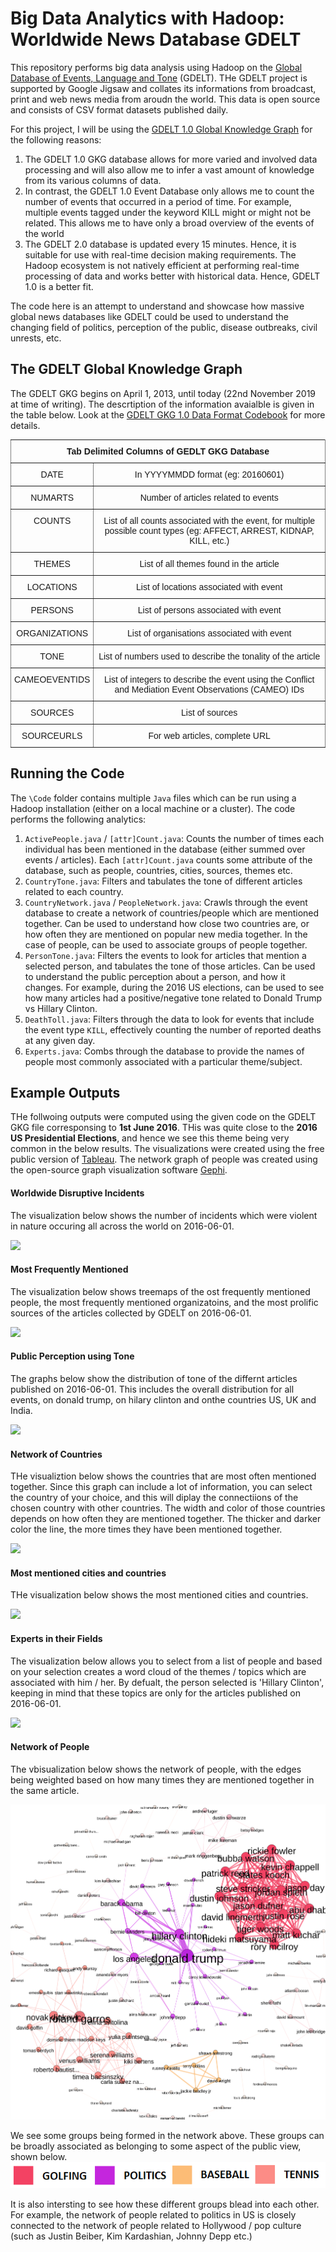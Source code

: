 # Big Data Analytics with Hadoop: Worldwide News Database GDELT
This repository performs big data analysis using Hadoop on the [Global Database of Events, Language and Tone](https://www.gdeltproject.org/) (GDELT). THe GDELT project is supported by Google Jigsaw and collates its informations from broadcast, print and web news media from aroudn the world. This data is open source and consists of CSV format datasets published daily.

For this project, I will be using the [GDELT 1.0 Global Knowledge Graph](http://data.gdeltproject.org/gkg/index.html) for the following reasons:
1.	The GDELT 1.0 GKG database allows for more varied and involved data processing and will also allow me to infer a vast amount of knowledge from its various columns of data.
2.	In contrast, the GDELT 1.0 Event Database only allows me to count the number of events that occurred in a period of time. For example, multiple events tagged under the keyword KILL might or might not be related. This allows me to have only a broad overview of the events of the world
3.	The GDELT 2.0 database is updated every 15 minutes. Hence, it is suitable for use with real-time decision making requirements. The Hadoop ecosystem is not natively efficient at performing real-time processing of data and works better with historical data. Hence, GDELT 1.0 is a better fit.

The code here is an attempt to understand and showcase how massive global news databases like GDELT could be used to understand the changing field of politics, perception of the public, disease outbreaks, civil unrests, etc.

## The GDELT Global Knowledge Graph
The GDELT GKG begins on April 1, 2013, until today (22nd November 2019 at time of writing). The descrtiption of the information avaialble is given in the table below. Look at the [GDELT GKG 1.0 Data Format Codebook](http://data.gdeltproject.org/documentation/GDELT-Global_Knowledge_Graph_Codebook.pdf) for more details.
<style type="text/css">
.tg  {border-collapse:collapse;border-spacing:0;}
.tg td{font-family:Arial, sans-serif;font-size:14px;padding:10px 5px;border-style:solid;border-width:1px;overflow:hidden;word-break:normal;border-color:black;}
.tg th{font-family:Arial, sans-serif;font-size:14px;font-weight:normal;padding:10px 5px;border-style:solid;border-width:1px;overflow:hidden;word-break:normal;border-color:black;}
.tg .tg-c3ow{border-color:inherit;text-align:center;vertical-align:top}
</style>
<table class="tg">
  <tr>
    <th class="tg-c3ow" colspan="2"><span style="font-weight:bold">Tab Delimited Columns of GEDLT GKG Database</span></th>
  </tr>
  <tr>
    <td class="tg-c3ow">DATE</td>
    <td class="tg-c3ow">In YYYYMMDD format (eg: 20160601)</td>
  </tr>
  <tr>
    <td class="tg-c3ow">NUMARTS</td>
    <td class="tg-c3ow">Number of articles related to events</td>
  </tr>
  <tr>
    <td class="tg-c3ow">COUNTS</td>
    <td class="tg-c3ow">List of all counts associated with the event, for multiple possible count types (eg: AFFECT, ARREST, KIDNAP, KILL, etc.)</td>
  </tr>
  <tr>
    <td class="tg-c3ow">THEMES</td>
    <td class="tg-c3ow">List of all themes found in the article</td>
  </tr>
  <tr>
    <td class="tg-c3ow">LOCATIONS</td>
    <td class="tg-c3ow">List of locations associated with event</td>
  </tr>
  <tr>
    <td class="tg-c3ow">PERSONS</td>
    <td class="tg-c3ow">List of persons associated with event</td>
  </tr>
  <tr>
    <td class="tg-c3ow">ORGANIZATIONS</td>
    <td class="tg-c3ow">List of organisations associated with event</td>
  </tr>
  <tr>
    <td class="tg-c3ow">TONE</td>
    <td class="tg-c3ow">List of numbers used to describe the tonality of the article</td>
  </tr>
  <tr>
    <td class="tg-c3ow">CAMEOEVENTIDS</td>
    <td class="tg-c3ow">List of integers to describe the event using the Conflict and Mediation Event Observations (CAMEO) IDs</td>
  </tr>
  <tr>
    <td class="tg-c3ow">SOURCES</td>
    <td class="tg-c3ow">List of sources</td>
  </tr>
  <tr>
    <td class="tg-c3ow">SOURCEURLS</td>
    <td class="tg-c3ow">For web articles, complete URL</td>
  </tr>
</table>

## Running the Code
The `\Code` folder contains multiple `Java` files which can be run using a Hadoop installation (either on a local machine or a cluster). The code performs the following analytics:
1. `ActivePeople.java` / `[attr]Count.java`: Counts the number of times each individual has been mentioned in the database (either summed over events / articles). Each `[attr]Count.java` counts some attribute of the database, such as people, countries, cities, sources, themes etc.
2. `CountryTone.java`: Filters and tabulates the tone of different articles related to each country.
3. `CountryNetwork.java` / `PeopleNetwork.java`: Crawls through the event database to create a network of countries/people which are mentioned together. Can be used to understand how close two countries are, or how often they are mentioned on popular new media together. In the case of people, can be used to associate groups of people together.
4. `PersonTone.java`: Filters the events to look for articles that mention a selected person, and tabulates the tone of those articles. Can be used to understand the public perception about a person, and how it changes. For example, during the 2016 US elections, can be used to see how many articles had a positive/negative tone related to Donald Trump vs Hillary Clinton.
5. `DeathToll.java`: Filters through the data to look for events that include the event type `KILL`, effectively counting the number of reported deaths at any given day.
6. `Experts.java`: Combs through the database to provide the names of people most commonly associated with a particular theme/subject.

## Example Outputs
THe follwoing outputs were computed using the given code on the GDELT GKG file corresponsing to **1st June 2016**. THis was quite close to the **2016 US Presidential Elections**, and hence we see this theme being very common in the below results. The visualizations were created using the free public version of [Tableau](https://www.tableau.com/). The network graph of people was created using the open-source graph visualization software [Gephi](https://gephi.org/).

#### Worldwide Disruptive Incidents
The visualization below shows the number of incidents which were violent in nature occuring all across the world on 2016-06-01.
<div class='tableauPlaceholder' id='viz1574415050984' style='position: relative'><noscript><a href='#'><img alt=' ' src='https:&#47;&#47;public.tableau.com&#47;static&#47;images&#47;gs&#47;gsdah547631g3y5sfet1qa54_15742305449410&#47;Incidents&#47;1_rss.png' style='border: none' /></a></noscript><object class='tableauViz'  style='display:none;'><param name='host_url' value='https%3A%2F%2Fpublic.tableau.com%2F' /> <param name='embed_code_version' value='3' /> <param name='site_root' value='' /><param name='name' value='gsdah547631g3y5sfet1qa54_15742305449410&#47;Incidents' /><param name='tabs' value='no' /><param name='toolbar' value='yes' /><param name='static_image' value='https:&#47;&#47;public.tableau.com&#47;static&#47;images&#47;gs&#47;gsdah547631g3y5sfet1qa54_15742305449410&#47;Incidents&#47;1.png' /> <param name='animate_transition' value='yes' /><param name='display_static_image' value='yes' /><param name='display_spinner' value='yes' /><param name='display_overlay' value='yes' /><param name='display_count' value='yes' /><param name='filter' value='publish=yes' /></object></div>                <script type='text/javascript'>                    var divElement = document.getElementById('viz1574415050984');                    var vizElement = divElement.getElementsByTagName('object')[0];                    vizElement.style.width='100%';vizElement.style.height=(divElement.offsetWidth*0.75)+'px';                    var scriptElement = document.createElement('script');                    scriptElement.src = 'https://public.tableau.com/javascripts/api/viz_v1.js';                    vizElement.parentNode.insertBefore(scriptElement, vizElement);                </script>

#### Most Frequently Mentioned
The visualization below shows treemaps of the ost frequently mentioned people, the most frequently mentioned organizatoins, and the most prolific sources of the articles collected by GDELT on 2016-06-01.
<div class='tableauPlaceholder' id='viz1574415491398' style='position: relative'><noscript><a href='#'><img alt=' ' src='https:&#47;&#47;public.tableau.com&#47;static&#47;images&#47;gs&#47;gsdah547631g3y5sfet1qa54_15742305449410&#47;Treemaps&#47;1_rss.png' style='border: none' /></a></noscript><object class='tableauViz'  style='display:none;'><param name='host_url' value='https%3A%2F%2Fpublic.tableau.com%2F' /> <param name='embed_code_version' value='3' /> <param name='site_root' value='' /><param name='name' value='gsdah547631g3y5sfet1qa54_15742305449410&#47;Treemaps' /><param name='tabs' value='no' /><param name='toolbar' value='yes' /><param name='static_image' value='https:&#47;&#47;public.tableau.com&#47;static&#47;images&#47;gs&#47;gsdah547631g3y5sfet1qa54_15742305449410&#47;Treemaps&#47;1.png' /> <param name='animate_transition' value='yes' /><param name='display_static_image' value='yes' /><param name='display_spinner' value='yes' /><param name='display_overlay' value='yes' /><param name='display_count' value='yes' /><param name='filter' value='publish=yes' /></object></div>                <script type='text/javascript'>                    var divElement = document.getElementById('viz1574415491398');                    var vizElement = divElement.getElementsByTagName('object')[0];                    if ( divElement.offsetWidth > 800 ) { vizElement.style.width='100%';vizElement.style.height=(divElement.offsetWidth*0.75)+'px';} else if ( divElement.offsetWidth > 500 ) { vizElement.style.width='100%';vizElement.style.height=(divElement.offsetWidth*0.75)+'px';} else { vizElement.style.width='100%';vizElement.style.height='1127px';}                     var scriptElement = document.createElement('script');                    scriptElement.src = 'https://public.tableau.com/javascripts/api/viz_v1.js';                    vizElement.parentNode.insertBefore(scriptElement, vizElement);                </script>

#### Public Perception using Tone
The graphs below show the distribution of tone of the differnt articles published on 2016-06-01. This includes the overall distribution for all events, on donald trump, on hilary clinton and onthe countries US, UK and India.
<div class='tableauPlaceholder' id='viz1574415676255' style='position: relative'><noscript><a href='#'><img alt=' ' src='https:&#47;&#47;public.tableau.com&#47;static&#47;images&#47;gs&#47;gsdah547631g3y5sfet1qa54_15742305449410&#47;Tone&#47;1_rss.png' style='border: none' /></a></noscript><object class='tableauViz'  style='display:none;'><param name='host_url' value='https%3A%2F%2Fpublic.tableau.com%2F' /> <param name='embed_code_version' value='3' /> <param name='site_root' value='' /><param name='name' value='gsdah547631g3y5sfet1qa54_15742305449410&#47;Tone' /><param name='tabs' value='no' /><param name='toolbar' value='yes' /><param name='static_image' value='https:&#47;&#47;public.tableau.com&#47;static&#47;images&#47;gs&#47;gsdah547631g3y5sfet1qa54_15742305449410&#47;Tone&#47;1.png' /> <param name='animate_transition' value='yes' /><param name='display_static_image' value='yes' /><param name='display_spinner' value='yes' /><param name='display_overlay' value='yes' /><param name='display_count' value='yes' /><param name='filter' value='publish=yes' /></object></div>                <script type='text/javascript'>                    var divElement = document.getElementById('viz1574415676255');                    var vizElement = divElement.getElementsByTagName('object')[0];                    vizElement.style.width='100%';vizElement.style.height=(divElement.offsetWidth*0.75)+'px';                    var scriptElement = document.createElement('script');                    scriptElement.src = 'https://public.tableau.com/javascripts/api/viz_v1.js';                    vizElement.parentNode.insertBefore(scriptElement, vizElement);                </script>

#### Network of Countries
THe visualiztion below shows the countries that are most often mentioned together. Since this graph can include a lot of information, you can select the country of your choice, and this will diplay the connectiions of the chosen country with other countries. The width and color of those countries depends on how often they are mentioned together. The thicker and darker color the line, the more times they have been mentioned together.
<div class='tableauPlaceholder' id='viz1574416199768' style='position: relative'><noscript><a href='#'><img alt=' ' src='https:&#47;&#47;public.tableau.com&#47;static&#47;images&#47;gs&#47;gsdah547631g3y5sfet1qa54_15742305449410&#47;Country_Net&#47;1_rss.png' style='border: none' /></a></noscript><object class='tableauViz'  style='display:none;'><param name='host_url' value='https%3A%2F%2Fpublic.tableau.com%2F' /> <param name='embed_code_version' value='3' /> <param name='site_root' value='' /><param name='name' value='gsdah547631g3y5sfet1qa54_15742305449410&#47;Country_Net' /><param name='tabs' value='no' /><param name='toolbar' value='yes' /><param name='static_image' value='https:&#47;&#47;public.tableau.com&#47;static&#47;images&#47;gs&#47;gsdah547631g3y5sfet1qa54_15742305449410&#47;Country_Net&#47;1.png' /> <param name='animate_transition' value='yes' /><param name='display_static_image' value='yes' /><param name='display_spinner' value='yes' /><param name='display_overlay' value='yes' /><param name='display_count' value='yes' /><param name='filter' value='publish=yes' /></object></div>                <script type='text/javascript'>                    var divElement = document.getElementById('viz1574416199768');                    var vizElement = divElement.getElementsByTagName('object')[0];                    vizElement.style.width='100%';vizElement.style.height=(divElement.offsetWidth*0.75)+'px';                    var scriptElement = document.createElement('script');                    scriptElement.src = 'https://public.tableau.com/javascripts/api/viz_v1.js';                    vizElement.parentNode.insertBefore(scriptElement, vizElement);                </script>

#### Most mentioned cities and countries
THe visualization below shows the most mentioned cities and countries.
<div class='tableauPlaceholder' id='viz1574416453104' style='position: relative'><noscript><a href='#'><img alt=' ' src='https:&#47;&#47;public.tableau.com&#47;static&#47;images&#47;gs&#47;gsdah547631g3y5sfet1qa54_15742305449410&#47;FamousCities&#47;1_rss.png' style='border: none' /></a></noscript><object class='tableauViz'  style='display:none;'><param name='host_url' value='https%3A%2F%2Fpublic.tableau.com%2F' /> <param name='embed_code_version' value='3' /> <param name='site_root' value='' /><param name='name' value='gsdah547631g3y5sfet1qa54_15742305449410&#47;FamousCities' /><param name='tabs' value='no' /><param name='toolbar' value='yes' /><param name='static_image' value='https:&#47;&#47;public.tableau.com&#47;static&#47;images&#47;gs&#47;gsdah547631g3y5sfet1qa54_15742305449410&#47;FamousCities&#47;1.png' /> <param name='animate_transition' value='yes' /><param name='display_static_image' value='yes' /><param name='display_spinner' value='yes' /><param name='display_overlay' value='yes' /><param name='display_count' value='yes' /><param name='filter' value='publish=yes' /></object></div>                <script type='text/javascript'>                    var divElement = document.getElementById('viz1574416453104');                    var vizElement = divElement.getElementsByTagName('object')[0];                    vizElement.style.width='100%';vizElement.style.height=(divElement.offsetWidth*0.75)+'px';                    var scriptElement = document.createElement('script');                    scriptElement.src = 'https://public.tableau.com/javascripts/api/viz_v1.js';                    vizElement.parentNode.insertBefore(scriptElement, vizElement);                </script>

#### Experts in their Fields
The visualization below allows you to select from a list of people and based on your selection creates a word cloud of the themes / topics which are associated with him / her. By defualt, the person selected is 'Hillary Clinton', keeping in mind that these topics are only for the articles published on 2016-06-01.
<div class='tableauPlaceholder' id='viz1574416632427' style='position: relative'><noscript><a href='#'><img alt=' ' src='https:&#47;&#47;public.tableau.com&#47;static&#47;images&#47;gs&#47;gsdah547631g3y5sfet1qa54_15742305449410&#47;WordClouds_People&#47;1_rss.png' style='border: none' /></a></noscript><object class='tableauViz'  style='display:none;'><param name='host_url' value='https%3A%2F%2Fpublic.tableau.com%2F' /> <param name='embed_code_version' value='3' /> <param name='site_root' value='' /><param name='name' value='gsdah547631g3y5sfet1qa54_15742305449410&#47;WordClouds_People' /><param name='tabs' value='no' /><param name='toolbar' value='yes' /><param name='static_image' value='https:&#47;&#47;public.tableau.com&#47;static&#47;images&#47;gs&#47;gsdah547631g3y5sfet1qa54_15742305449410&#47;WordClouds_People&#47;1.png' /> <param name='animate_transition' value='yes' /><param name='display_static_image' value='yes' /><param name='display_spinner' value='yes' /><param name='display_overlay' value='yes' /><param name='display_count' value='yes' /><param name='filter' value='publish=yes' /></object></div>                <script type='text/javascript'>                    var divElement = document.getElementById('viz1574416632427');                    var vizElement = divElement.getElementsByTagName('object')[0];                    vizElement.style.width='100%';vizElement.style.height=(divElement.offsetWidth*0.75)+'px';                    var scriptElement = document.createElement('script');                    scriptElement.src = 'https://public.tableau.com/javascripts/api/viz_v1.js';                    vizElement.parentNode.insertBefore(scriptElement, vizElement);                </script>

#### Network of People
The vbisualization below shows the network of people, with the edges being weighted based on how many times they are mentioned together in the same article.

![Network of frequently mentioned people](Results/people_network.svg)

We see some groups being formed in the network above. These groups can be broadly associated as belonging to some aspect of the public view, shown below.
![Legend for the network of people](Results/network_legend.png)

It is also intersting to see how these different groups blead into each other. For example, the network of people related to politics in US is closely connected to the network of people related to Hollywood / pop culture (such as Justin Beiber, Kim Kardashian, Johnny Depp etc.)